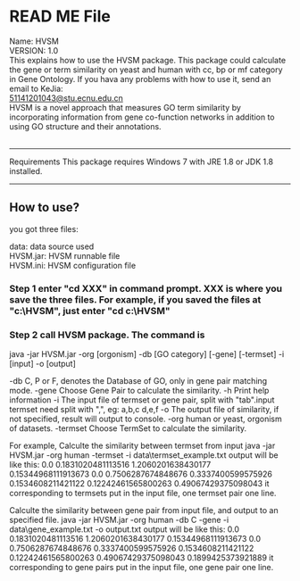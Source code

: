 READ ME File
=============
Name: HVSM<br>
VERSION: 1.0<br>
This explains how to use the HVSM package. This package could calculate the gene or term similarity on yeast and human with cc, bp or mf category in Gene Ontology. If you hava any problems with how to use it, send an email to KeJia:<br>
<51141201043@stu.ecnu.edu.cn><br>
HVSM is a novel approach that measures GO term similarity by incorporating information from gene co-function networks in addition to using GO structure and their annotations. <br>
<br>
****************************************************************
Requirements
This package requires Windows 7 with JRE 1.8 or JDK 1.8 installed.
*****************************************************************

## How to use?
you got three files: <br>

data: data source used<br>
HVSM.jar: HVSM runnable file<br>
HVSM.ini: HVSM configuration file<br>

### Step 1  enter "cd XXX\" in command prompt. XXX is where you save the three files. For example, if you saved the files at "c:\HVSM\", just enter "cd c:\HVSM\"

### Step 2 call HVSM package. The command is 
java -jar HVSM.jar -org [orgonism] -db [GO category] [-gene] [-termset] -i [input] -o [output]

 -db <arg>    C, P or F, denotes the Database of GO, only in gene pair matching mode.
 -gene        Choose Gene Pair to calculate the similarity.
 -h           Print help information
 -i <arg>     The input file of termset or gene pair, split with
              "tab".input termset need split with ",", eg: a,b,c
              d,e,f
 -o <arg>     The output file of similarity, if not specified, result will output to console.
 -org <arg>   human or yeast, orgonism of datasets.
 -termset     Choose TermSet to calculate the similarity.

For example,
Calculte the similarity between termset from input
java -jar HVSM.jar -org human -termset -i data\termset_example.txt
output will be like this:
0.0
0.1831020481113516
1.2060201638430177
0.15344968111913673
0.0
0.7506287674848676
0.3337400599575926
0.1534608211421122
0.12242461565800263
0.49067429375098043
it corresponding to termsets put in the input file, one termset pair one line.

Calculte the similarity between gene  pair from input file, and output to an specified file.
java -jar HVSM.jar -org human -db C -gene -i data\gene_example.txt -o output.txt
output will be like this:
0.0
0.1831020481113516
1.2060201638430177
0.15344968111913673
0.0
0.7506287674848676
0.3337400599575926
0.1534608211421122
0.12242461565800263
0.49067429375098043
0.1899425373921889
it corresponding to gene pairs put in the input file, one gene pair one line.

